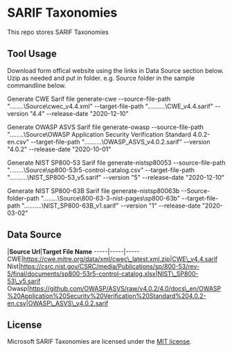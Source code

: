 # SARIF Taxonomies

This repo stores SARIF Taxonomies

## Tool Usage

Download form offical website using the links in Data Source section below. Uzip as needed and put in folder. 
e.g. Source folder in the sample commandline below.

Generate CWE Sarif file
generate-cwe --source-file-path "..\..\..\..\Source\cwec_v4.4.xml" --target-file-path "..\..\..\..\..\CWE_v4.4.sarif" --version "4.4" --release-date "2020-12-10"

Generate OWASP ASVS Sarif file
generate-owasp --source-file-path "..\..\..\..\Source\OWASP Application Security Verification Standard 4.0.2-en.csv" --target-file-path "..\..\..\..\..\OWASP_ASVS_v4.0.2.sarif" --version "4.0.2" --release-date "2020-10-01"

Generate NIST SP800-53 Sarif file
generate-nistsp80053 --source-file-path "..\..\..\..\Source\sp800-53r5-control-catalog.csv" --target-file-path "..\..\..\..\..\NIST_SP800-53_v5.sarif" --version "5" --release-date "2020-12-10"

Generate NIST SP800-63B Sarif file
generate-nistsp80063b --Source-folder-path "..\..\..\..\Source\800-63-3-nist-pages\sp800-63b" --target-file-path "..\..\..\..\..\NIST_SP800-63B_v1.sarif" --version "1" --release-date "2020-03-02"

## Data Source

 |**Source Url**|**Target File Name**
-----|-----|-----
CWE|https://cwe.mitre.org/data/xml/cwec\_latest.xml.zip|CWE\_v4.4.sarif
Nist|https://csrc.nist.gov/CSRC/media/Publications/sp/800-53/rev-5/final/documents/sp800-53r5-control-catalog.xlsx|NIST\_SP800-53\_v5.sarif
Owasp|https://github.com/OWASP/ASVS/raw/v4.0.2/4.0/docs\_en/OWASP%20Application%20Security%20Verification%20Standard%204.0.2-en.csv|OWASP\_ASVS\_v4.0.2.sarif

## License

Microsoft SARIF Taxonomies are licensed under the [MIT license](https://github.com/microsoft/sarif-visualstudio-extension/blob/main/LICENSE).
